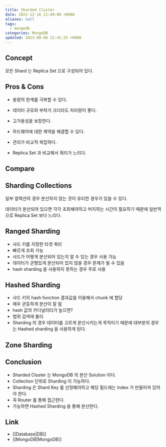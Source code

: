 ```yaml
---
title: Sharded Cluster
date: 2022-12-16 21:49:00 +0900
aliases: null
tags:
  - mongodb
categories: MongoDB
updated: 2023-08-08 21:41:25 +0900
---
```


## Concept

모든 Shard 는 Replica Set 으로 구성되어 있다.

## Pros & Cons

- 용량의 한계를 극복할 수 있다.
- 데이터 규모와 부하가 크더라도 처리량이 좋다.
- 고가용성을 보장한다.
- 하드웨어에 대한 제약을 해결할 수 있다.

- 관리가 비교적 복잡하다.
- Replica Set 과 비교해서 쿼리가 느리다.

## Compare

## Sharding Collections

일부 컬렉션의 경우 분산하지 않는 것이 유리한 경우가 있을 수 있다.

데이터가 분산되어 있으면 각각 조회해야하고 머지하는 시간이 필요하기 때문에 일반적으로 Replica Set 보다 느리다.

## Ranged Sharding

- 샤드 키를 지정한 타겟 쿼리
- 빠르게 조회 가능
- 샤드가 어떻게 분산되어 있는지 알 수 있는 경우 사용 가능
- 데이터가 균형있게 분산되어 있지 않을 경우 문제가 될 수 있음
- hash sharding 을 사용하지 못하는 경우 주로 사용

## Hashed Sharding

- 샤드 키의 hash function 결과값을 이용해서 chunk 에 할당
- 매우 균등하게 분산이 잘 됨
- hash 값의 카디널리티가 높으면?
- 범위 검색에 불리
- Sharding 의 경우 데이터를 고르게 분산시키는게 목적이기 때문에 대부분의 경우는 Hashed sharding 을 사용하게 된다.

## Zone Sharding



## Conclusion

- Sharded Cluster 는 MongoDB 의 분산 Solution 이다.
- Collection 단위로 Sharding 이 가능하다.
- Sharding 은 Shard Key 를 선정해야하고 해당 필드에는 Index 가 만들어져 있어야 한다.
- 꼭 Router 를 통해 접근한다.
- 가능하면 Hashed Sharding 을 통해 분산한다.

## Link

- [[Database|DB]]
- [[MongoDB|MongoDB]]
